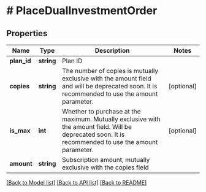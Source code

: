 # # PlaceDualInvestmentOrder

## Properties

Name | Type | Description | Notes
------------ | ------------- | ------------- | -------------
**plan_id** | **string** | Plan ID | 
**copies** | **string** | The number of copies is mutually exclusive with the amount field and will be deprecated soon. It is recommended to use the amount parameter. | [optional] 
**is_max** | **int** | Whether to purchase at the maximum. Mutually exclusive with the amount field. Will be deprecated soon. It is recommended to use the amount parameter. | [optional] 
**amount** | **string** | Subscription amount, mutually exclusive with the copies field | 

[[Back to Model list]](../../README.md#documentation-for-models) [[Back to API list]](../../README.md#documentation-for-api-endpoints) [[Back to README]](../../README.md)
